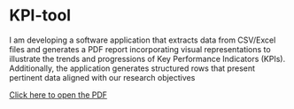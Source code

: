 # KPI-tool

I am developing a software application that extracts data from CSV/Excel files and generates a PDF report incorporating visual representations to illustrate the trends and progressions of Key Performance Indicators (KPIs). Additionally, the application generates structured rows that present pertinent data aligned with our research objectives

[Click here to open the PDF](main/Example.pdf)
